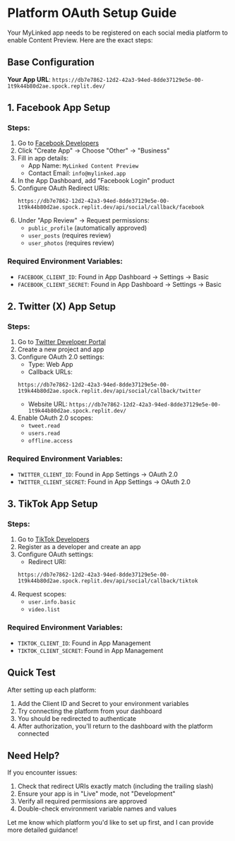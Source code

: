 # Platform OAuth Setup Guide

Your MyLinked app needs to be registered on each social media platform to enable Content Preview. Here are the exact steps:

## Base Configuration
**Your App URL**: `https://db7e7862-12d2-42a3-94ed-8dde37129e5e-00-1t9k44b80d2ae.spock.replit.dev/`

## 1. Facebook App Setup

### Steps:
1. Go to [Facebook Developers](https://developers.facebook.com/)
2. Click "Create App" → Choose "Other" → "Business"
3. Fill in app details:
   - App Name: `MyLinked Content Preview`
   - Contact Email: `info@mylinked.app`
4. In the App Dashboard, add "Facebook Login" product
5. Configure OAuth Redirect URIs:
   ```
   https://db7e7862-12d2-42a3-94ed-8dde37129e5e-00-1t9k44b80d2ae.spock.replit.dev/api/social/callback/facebook
   ```
6. Under "App Review" → Request permissions:
   - `public_profile` (automatically approved)
   - `user_posts` (requires review)
   - `user_photos` (requires review)

### Required Environment Variables:
- `FACEBOOK_CLIENT_ID`: Found in App Dashboard → Settings → Basic
- `FACEBOOK_CLIENT_SECRET`: Found in App Dashboard → Settings → Basic

## 2. Twitter (X) App Setup

### Steps:
1. Go to [Twitter Developer Portal](https://developer.twitter.com/en/portal/dashboard)
2. Create a new project and app
3. Configure OAuth 2.0 settings:
   - Type: Web App
   - Callback URLs:
   ```
   https://db7e7862-12d2-42a3-94ed-8dde37129e5e-00-1t9k44b80d2ae.spock.replit.dev/api/social/callback/twitter
   ```
   - Website URL: `https://db7e7862-12d2-42a3-94ed-8dde37129e5e-00-1t9k44b80d2ae.spock.replit.dev/`
4. Enable OAuth 2.0 scopes:
   - `tweet.read`
   - `users.read`
   - `offline.access`

### Required Environment Variables:
- `TWITTER_CLIENT_ID`: Found in App Settings → OAuth 2.0
- `TWITTER_CLIENT_SECRET`: Found in App Settings → OAuth 2.0

## 3. TikTok App Setup

### Steps:
1. Go to [TikTok Developers](https://developers.tiktok.com/)
2. Register as a developer and create an app
3. Configure OAuth settings:
   - Redirect URI:
   ```
   https://db7e7862-12d2-42a3-94ed-8dde37129e5e-00-1t9k44b80d2ae.spock.replit.dev/api/social/callback/tiktok
   ```
4. Request scopes:
   - `user.info.basic`
   - `video.list`

### Required Environment Variables:
- `TIKTOK_CLIENT_ID`: Found in App Management
- `TIKTOK_CLIENT_SECRET`: Found in App Management

## Quick Test

After setting up each platform:

1. Add the Client ID and Secret to your environment variables
2. Try connecting the platform from your dashboard
3. You should be redirected to authenticate
4. After authorization, you'll return to the dashboard with the platform connected

## Need Help?

If you encounter issues:
1. Check that redirect URIs exactly match (including the trailing slash)
2. Ensure your app is in "Live" mode, not "Development"
3. Verify all required permissions are approved
4. Double-check environment variable names and values

Let me know which platform you'd like to set up first, and I can provide more detailed guidance!